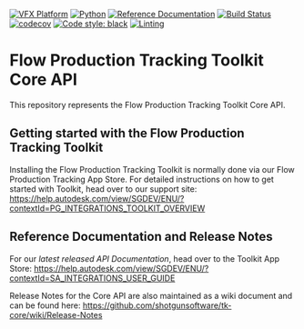 [![VFX Platform](https://img.shields.io/badge/vfxplatform-2024%20%7C%202023%20%7C%202022%20%7C%202021-blue.svg)](http://www.vfxplatform.com/)
[![Python](https://img.shields.io/badge/python-3.11%20%7C%203.10%20%7C%203.9%20%7C%203.7-blue.svg)](https://www.python.org/)
[![Reference Documentation](http://img.shields.io/badge/doc-reference-blue.svg)](http://developer.shotgridsoftware.com/tk-core)
[![Build Status](https://dev.azure.com/shotgun-ecosystem/Toolkit/_apis/build/status/shotgunsoftware.tk-core?branchName=master)](https://dev.azure.com/shotgun-ecosystem/Toolkit/_build/latest?definitionId=38&branchName=master)
[![codecov](https://codecov.io/gh/shotgunsoftware/tk-core/branch/master/graph/badge.svg)](https://codecov.io/gh/shotgunsoftware/tk-core)
[![Code style: black](https://img.shields.io/badge/code%20style-black-000000.svg)](https://github.com/psf/black)
[![Linting](https://img.shields.io/badge/PEP8%20by-Hound%20CI-a873d1.svg)](https://houndci.com)

# Flow Production Tracking Toolkit Core API

This repository represents the Flow Production Tracking Toolkit Core API.

## Getting started with the Flow Production Tracking Toolkit

Installing the Flow Production Tracking Toolkit is normally done via our
Flow Production Tracking App Store. For detailed instructions on how to get started
with Toolkit, head over to our support site:
https://help.autodesk.com/view/SGDEV/ENU/?contextId=PG_INTEGRATIONS_TOOLKIT_OVERVIEW

## Reference Documentation and Release Notes

For our *latest released API Documentation*, head over to the Toolkit App Store:
https://help.autodesk.com/view/SGDEV/ENU/?contextId=SA_INTEGRATIONS_USER_GUIDE

Release Notes for the Core API are also maintained as a wiki document
and can be found here: https://github.com/shotgunsoftware/tk-core/wiki/Release-Notes
